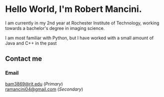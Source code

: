 # Hello World, I'm Robert Mancini.
I am currently in my 2nd year at Rochester Institute of Technology, working towards a bachelor's degree in imaging science.

I am most familiar with Python, but I have worked with a small amount of Java and C++ in the past

## Contact me
### Email
[bam3869@rit.edu](mailto:bam3869@rit.edu) (*Primary*)  
[ramancini04@gmail.com](mailto:ramancini04@gmail.com) (*Secondary*)

